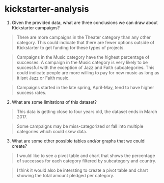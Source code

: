 # kickstarter-analysis

1. Given the provided data, what are three conclusions we can draw about Kickstarter campaigns?
>There are more campaigns in the Theater category than any other category. This could indicate that there are fewer options outside of Kickstarter to get funding for these types of projects.

>Campaigns in the Music category have the highest percentage of successes. A campaign in the Music category is very likely to be successful with the exception of Jazz and Faith subcategories. This could indicate people are more willing to pay for new music as long as it isnt Jazz or Faith music.

>Campaigns started in the late spring, April-May, tend to have higher success rates. 

2. What are some limitations of this dataset?
>This data is getting close to four years old, the dataset ends in March 2017.

>Some campaigns may be miss-categorized or fall into multiple categories which could skew data.

3. What are some other possible tables and/or graphs that we could create?
>I would like to see a pivot table and chart that shows the percentage of successes for each category filtered by subcategory and country. 

>I think it would also be intersting to create a pivot table and chart showing the total amount pledged per category.  
